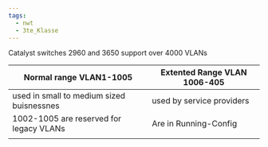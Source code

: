 ```yaml
---
tags:
  - nwt
  - 3te_Klasse
---
```

Catalyst switches 2960 and 3650 support over 4000 VLANs 

| Normal range VLAN1-1005                   | Extented Range VLAN 1006-405 |
| ----------------------------------------- | ---------------------------- |
| used in small to medium sized buisnessnes | used by service providers    |
| 1002-1005 are reserved for legacy VLANs   | Are in Running-Config        |
|                                           |                              |
